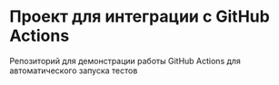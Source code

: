 # Проект для интеграции с GitHub Actions
Репозиторий для демонстрации работы GitHub Actions для автоматического запуска тестов